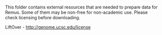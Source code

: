 This folder contains external resources that are needed to prepare data for Remus. Some of them may be non-free for non-academic use. Please check licensing before downloading.

LiftOver - http://genome.ucsc.edu/license
